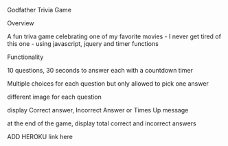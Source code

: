 Godfather Trivia Game

Overview

A fun triva game celebrating one of my favorite movies - I never get tired of this one - using javascript, jquery and timer functions

Functionality

10 questions, 30 seconds to answer each with a countdown timer

Multiple choices for each question but  only allowed to pick one answer

different image for each question

display Correct answer, Incorrect Answer or Times Up message

at the end of the game, display total correct and incorrect answers

ADD HEROKU link here 

